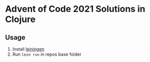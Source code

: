 # Advent of Code 2021 Solutions in Clojure

## Usage

1. Install [leiningen](https://leiningen.org/)
1. Run `lein run` in repos base folder
